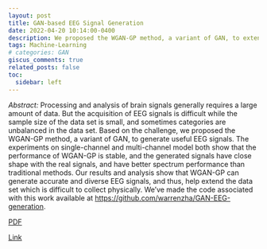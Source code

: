 ```yaml
---
layout: post
title: GAN-based EEG Signal Generation
date: 2022-04-20 10:14:00-0400
description: We proposed the WGAN-GP method, a variant of GAN, to extend data set of EEG signals.
tags: Machine-Learning
# categories: GAN
giscus_comments: true
related_posts: false
toc:
  sidebar: left
---
```


_Abstract:_ Processing and analysis of brain signals generally requires a large amount of data. But the acquisition of EEG signals is difficult while the sample size of the data set is small, and sometimes categories are unbalanced in the data set. Based on the challenge, we proposed the WGAN-GP method, a variant of GAN, to generate useful EEG signals. The experiments on single-channel and multi-channel model both show that the performance of WGAN-GP is stable, and the generated signals have close shape with the real signals, and have better spectrum performance than traditional methods. Our results and analysis show that WGAN-GP can generate accurate and diverse EEG signals, and thus, help extend the data set which is difficult to collect physically. We’ve made the code associated with this work available at https://github.com/warrenzha/GAN-EEG-generation.

[PDF](https://warrenzha.github.io/assets/pdf/GAN-EEG-Generation.pdf)

[Link](https://github.com/warrenzha/GAN-EEG-generation)             